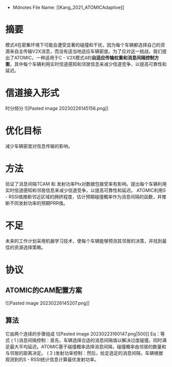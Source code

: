 *  Mdnotes File Name: [[Kang_2021_ATOMICAdaptive]]

# 摘要
模式4在密集环境下可能会遭受显著的碰撞和干扰，因为每个车辆都选择自己的资源来自主传输V2X消息，而没有适当地适应车辆密度。为了应对这一挑战，我们提出了ATOMIC，一种适用于C - V2X模式4的**自适应传输权重和消息间隔控制方案**，其中每个车辆利用实时信道感知和邻居信息来减少信道竞争，以提高可靠性和延迟。

# 信道接入形式
时分频分
![[Pasted image 20230226145156.png]]

# 优化目标
减少车辆密度对信息传输的影响。

# 方法
验证了消息间隔TCAM 和 发射功率Ptx对数据包接受率有影响。提出每个车辆利用实时信道感知和邻居信息来减少信道竞争，以提高可靠性和延迟。
ATOMIC利用S - RSSI值推断邻近区域的拥挤程度，估计预期碰撞概率作为消息间隔的函数，并推断不同发射功率的预期PRR值。

# 不足
未来的工作计划采用机器学习技术，使每个车辆能够预测其邻居的决策，并找到最佳的资源选择策略。

# 协议
## ATOMIC的CAM配置方案
![[Pasted image 20230226145207.png]]
## 算法
它由两个连续的步骤组成
  ![[Pasted image 20230223160147.png|500]]
Eq：等式
( 1 )消息间隔控制：首先，车辆选择合适的消息间隔值以解决过度碰撞，同时满足最大平均延迟。ATOMIC基于碰撞概率选择消息间隔，碰撞概率由邻居的数量和与邻居的距离决定。
( 2 )发射功率控制：然后，给定选定的消息间隔，车辆根据观测到的S - RSSI统计信息计算最优发射功率。